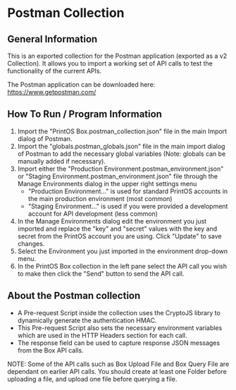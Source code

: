# Postman Collection

## General Information

This is an exported collection for the Postman application (exported as a v2 Collection).  It allows you to import a working set of API calls to test the functionality of the current APIs.

The Postman application can be downloaded here:  https://www.getpostman.com/

## How To Run / Program Information

1. Import the "PrintOS Box.postman_collection.json" file in the main Import dialog of Postman.
2. Import the "globals.postman_globals.json" file in the main import dialog of Postman to add the necessary global variables (Note: globals can be manually added if necessary).
3. Import either the "Production Environment.postman_environment.json" or "Staging Environment.postman_environment.json" file through the Manage Environments dialog in the upper right settings menu
	- "Production Environment..." is used for standard PrintOS accounts in the main production environment (most common)
	- "Staging Environment..." is used if you were provided a development account for API development (less common)
3. In the Manage Environments dialog edit the environment you just imported and replace the "key" and "secret" values with the key and secret from the PrintOS account you are using.  Click "Update" to save changes.
4. Select the Environment you just imported in the environment drop-down menu.
5. In the PrintOS Box collection in the left pane select the API call you wish to make then click the "Send" button to send the API call.  

## About the Postman collection

- A Pre-request Script inside the collection uses the CryptoJS library to dynamically generate the authentication HMAC.  
- This Pre-request Script also sets the necessary environment variables which are used in the HTTP Headers section for each call.
- The response field can be used to capture response JSON messages from the Box API calls.

NOTE: Some of the API calls such as Box Upload File and Box Query File are dependant on earlier API calls.  You should create at least one Folder before uploading a file, and upload one file before querying a file.
